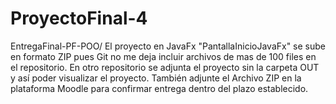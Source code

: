 # ProyectoFinal-4
EntregaFinal-PF-POO/
El proyecto en JavaFx "PantallaInicioJavaFx" se sube en formato ZIP pues Git no me deja incluir archivos de mas de 100 files en el repositorio. En otro repositorio se adjunta el proyecto sin la carpeta OUT y así poder visualizar el proyecto.
También adjunte el Archivo ZIP en la plataforma Moodle para confirmar entrega dentro del plazo establecido.
